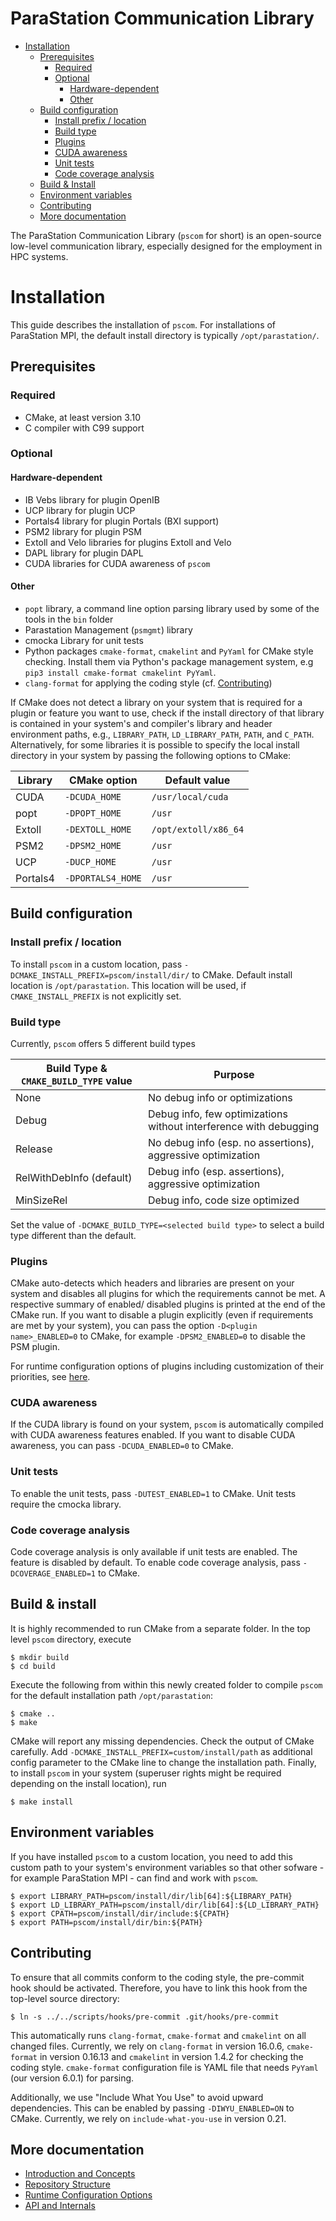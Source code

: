 # ParaStation Communication Library
* [Installation](#installation)
    * [Prerequisites](#prerequisites)
        * [Required](#required)
        * [Optional](#optional)
            * [Hardware-dependent](#hardware-dependent)
            * [Other](#other)
    * [Build configuration](#build-configuration)
        * [Install prefix / location](#install-prefix-location)
        * [Build type](#build-type)
        * [Plugins](#plugins)
        * [CUDA awareness](#cuda-awareness)
        * [Unit tests](#unit-tests)
        * [Code coverage analysis](#code-coverage-analysis)
    * [Build & Install](#build-install)
    * [Environment variables](#environment-variables)
    * [Contributing](#contributing)
    * [More documentation](#more-documentation)

The ParaStation Communication Library (`pscom` for short) is an open-source low-level communication library, especially designed for the employment in HPC systems.

# Installation

This guide describes the installation of `pscom`.
For installations of ParaStation MPI, the default install directory is typically `/opt/parastation/`.

## Prerequisites

### Required
- CMake, at least version 3.10
- C compiler with C99 support

### Optional

#### Hardware-dependent
- IB Vebs library for plugin OpenIB
- UCP library for plugin UCP
- Portals4 library for plugin Portals (BXI support)
- PSM2 library for plugin PSM
- Extoll and Velo libraries for plugins Extoll and Velo
- DAPL library for plugin DAPL
- CUDA libraries for CUDA awareness of `pscom`

#### Other
- `popt` library, a command line option parsing library used by some of the tools in the `bin` folder
- Parastation Management (`psmgmt`) library
- cmocka Library for unit tests
- Python packages `cmake-format`, `cmakelint` and `PyYaml` for CMake style checking. Install them via Python's package management system, e.g `pip3 install cmake-format cmakelint PyYaml`.
- `clang-format` for applying the coding style (cf. [Contributing](#contributing))


If CMake does not detect a library on your system that is required for a plugin or feature you want to use, check if the install directory of that library is contained in your system's and compiler's library and header environment paths, e.g., `LIBRARY_PATH`, `LD_LIBRARY_PATH`, `PATH`, and `C_PATH`.
Alternatively, for some libraries it is possible to specify the local install directory in your system by passing the following options to CMake:

| Library | CMake option      | Default value       |
|---------|-------------------|---------------------|
| CUDA    | `-DCUDA_HOME`     | `/usr/local/cuda`   |
| popt    | `-DPOPT_HOME`     | `/usr`              |
| Extoll  | `-DEXTOLL_HOME`   | `/opt/extoll/x86_64`|
| PSM2    | `-DPSM2_HOME`     | `/usr`              |
| UCP     | `-DUCP_HOME`      | `/usr`              |
| Portals4| `-DPORTALS4_HOME` | `/usr`              |


## Build configuration

### Install prefix / location
To install `pscom` in a custom location, pass `-DCMAKE_INSTALL_PREFIX=pscom/install/dir/` to CMake.
Default install location is `/opt/parastation`.
This location will be used, if `CMAKE_INSTALL_PREFIX` is not explicitly set.

### Build type

Currently, `pscom` offers 5 different build types

 Build Type & `CMAKE_BUILD_TYPE` value   | Purpose |
|---------------|-----------------------------------|
| None          | No debug info or optimizations |
| Debug         | Debug info, few optimizations without interference with debugging |
| Release       | No debug info (esp. no assertions), aggressive optimization |
| RelWithDebInfo (default)    | Debug info (esp. assertions), aggressive optimization |
| MinSizeRel    | Debug info, code size optimized |

Set the value of `-DCMAKE_BUILD_TYPE=<selected build type>` to select a build type different than the default.

### Plugins
CMake auto-detects which headers and libraries are present on your system and disables all plugins for which the requirements cannot be met.
A respective summary of enabled/ disabled plugins is printed at the end of the CMake run.
If you want to disable a plugin explicitly (even if requirements are met by your system), you can pass the option `-D<plugin name>_ENABLED=0` to CMake, for example `-DPSM2_ENABLED=0` to disable the PSM plugin.

For runtime configuration options of plugins including customization of their priorities, see [here](./doc/RuntimeConfig.md#plugin-options).

### CUDA awareness
If the CUDA library is found on your system, `pscom` is automatically compiled with CUDA awareness features enabled.
If you want to disable CUDA awareness, you can pass `-DCUDA_ENABLED=0` to CMake.

### Unit tests
To enable the unit tests, pass `-DUTEST_ENABLED=1` to CMake. Unit tests require the cmocka library.

### Code coverage analysis
Code coverage analysis is only available if unit tests are enabled. The feature is disabled by default. To enable code coverage analysis, pass `-DCOVERAGE_ENABLED=1` to CMake.

## Build & install
It is highly recommended to run CMake from a separate folder.
In the top level `pscom` directory, execute

```console
$ mkdir build
$ cd build
```

Execute the following from within this newly created folder to compile `pscom` for the default installation path `/opt/parastation`:

```console
$ cmake ..
$ make
```

CMake will report any missing dependencies. Check the output of CMake carefully.
Add `-DCMAKE_INSTALL_PREFIX=custom/install/path` as additional config parameter to the CMake line to change the installation path.
Finally, to install `pscom` in your system (superuser rights might be required depending on the install location), run

```console
$ make install
```

## Environment variables

If you have installed `pscom` to a custom location, you need to add this custom path to your system's environment variables so that other sofware - for example ParaStation MPI - can find and work with `pscom`.

```console
$ export LIBRARY_PATH=pscom/install/dir/lib[64]:${LIBRARY_PATH}
$ export LD_LIBRARY_PATH=pscom/install/dir/lib[64]:${LD_LIBRARY_PATH}
$ export CPATH=pscom/install/dir/include:${CPATH}
$ export PATH=pscom/install/dir/bin:${PATH}
```

## Contributing
To ensure that all commits conform to the coding style, the pre-commit hook should be activated. Therefore, you have to link this hook from the top-level source directory:
```console
$ ln -s ../../scripts/hooks/pre-commit .git/hooks/pre-commit
```

This automatically runs `clang-format`, `cmake-format` and `cmakelint` on all changed files. Currently, we rely on `clang-format` in version 16.0.6, `cmake-format` in version 0.16.13 and `cmakelint` in version 1.4.2 for checking the coding style.
`cmake-format` configuration file is YAML file that needs `PyYaml` (our version 6.0.1) for parsing.

Additionally, we use "Include What You Use" to avoid upward dependencies. This can be enabled by passing `-DIWYU_ENABLED=ON` to CMake. Currently, we rely on `include-what-you-use` in version 0.21.

## More documentation
- [Introduction and Concepts](doc/PscomConcepts.md)
- [Repository Structure](doc/RepoStructure.md)
- [Runtime Configuration Options](doc/RuntimeConfig.md)
- [API and Internals](doc/PscomInterface.md)
